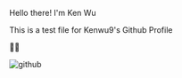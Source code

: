 Hello there! I'm Ken Wu 

This is a test file for Kenwu9's Github Profile

:man_astronaut:


![github](https://img.shields.io/badge/GitHub-000000?style=for-the-badge&logo=GitHub&logoColor=yellow)
